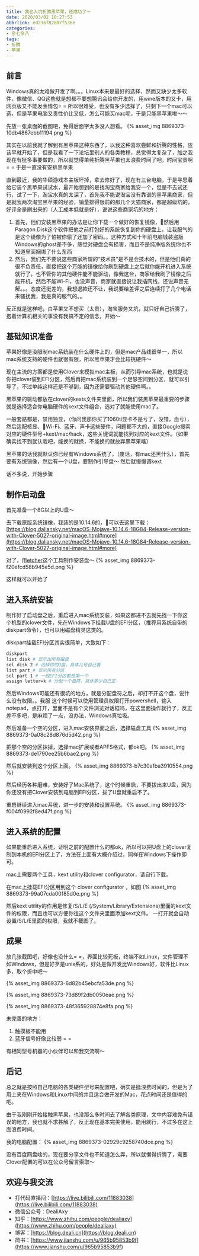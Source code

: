 ```yaml
---
title: 我也入坑折腾黑苹果，还成功了～
date: 2020/03/02 10:27:53
abbrlink: ed236f82807f536e
categories:
- 杂七杂八
tags:
- 折腾
- 苹果
---
```

## 前言
Windows真的太难做开发了啊。。。Linux本来是最好的选择，然而又缺少太多软件，像微信、QQ这些就是想都不要想腾讯会给你开发的，用wine版本的又卡，用网页版又不能发表情包= = 所以很难受，也没有多少选择了，只剩下一个mac可以选，但是苹果电脑又贵性价比又低，怎么可能买mac呢，于是只能黑苹果啦～～

先放一张桌面的截图吧，免得后面字太多没人想看。
{% asset_img 8869373-10db4867ebb11194.png %}


其实在以前我就了解到有黑苹果这种东西了，以我这种喜欢尝鲜和折腾的性格，应该早就开始了，但是我看了一下论坛里别人的各类教程，总觉得太复杂了，加之我现在有挺多事要做的，所以就觉得单纯折腾黑苹果也太浪费时间了吧，时间宝贵啊 = = 于是一直没有安排黑苹果

直到最近，我的华硕游戏本主板坏掉，拿去修好了，现在有三台电脑，于是寻思着给它装个黑苹果试试水，最开始想到的是找淘宝商家给我安一个，但是不去试还行，试了一下，淘宝水真的太深了，首先我不能说淘宝没有靠谱的黑苹果商家，但是就我两次淘宝黑苹果的经验，销量排得很前的那几个天猫商家，都是超级坑的，好评全是刷出来的（人工成本低就是好），说说这些商家坑的地方：

1. 首先，他们安装黑苹果的办法是让你下载一个做好的恢复镜像，然后用Paragon Disk这个软件把他之前打包好的系统恢复到你的硬盘上，让我服气的是这个镜像为了怕被你偷了还加了密码。。这种方式和十年前电脑城装盗版
Windows的ghost差不多，感觉对硬盘会有损害，而且不是纯净版系统你也不知道里面捆绑了什么东西
2. 然后，我们先不要说这些商家所谓的“技术员”是不是会技术的，但是他们真的很不负责任，直接把这个万能的镜像给你刷到硬盘上之后就你能开机进入系统就行了，也不管你的其他硬件能不能驱动，像我这台，商家给我刷了镜像之后能开机，然后不能Wi-Fi，也没声音，商家就直接说让我插网线，还说声音无解。。。态度还挺差的，我想退款还不让，我说要给差评之后连续打了几个电话来骚扰我，我是真的服气的。。


反正就是这样吧，白苹果又不想买（太贵），淘宝服务又坑，就只好自己折腾了，抱着计算机相关的事没有我搞不定的信念，开始～

## 基础知识准备
苹果好像是没限制mac系统装在什么硬件上的，但是mac产品线很单一，所以mac系统支持的硬件也就很有限，所以黑苹果才会比较挑硬件～

现在主流的方案都是使用Clover来模拟mac主板，从而引导mac系统，也就是说你把clover装到EFI分区，然后再把mac系统装到一个足够空间到分区，就可以引导了，不过单纯这样还是不够到，因为还需要驱动其他硬件啊。。

黑苹果的驱动都放在clover的kexts文件夹里面，所以我们装黑苹果最重要的步骤就是选择适合你电脑硬件的kext文件组合，选对了就能使用mac了。

一般套路都是，禁用独显，（你问我那你买了1060ti显卡不是亏了，没错，血亏），然后适配核显、Wi-Fi、蓝牙、声卡这些硬件，问题都不大的，直接Google搜索对应的硬件型号+kext/mac/hack，这些关键词就能找到对应的kext文件。（如果确实找不到就认栽吧，能换的就换，不能换的就放弃黑苹果咯）

黑苹果的话我就默认你已经有Windows系统了，（废话，有mac还黑什么），首先要有系统镜像，然后有一个U盘，要制作引导盘～ 然后就慢慢调kext

话不多说，开始步骤

## 制作启动盘
首先准备一个8G以上的U盘～

去下载原版系统镜像，我装的是10.14.6的，可以去这里下载：
[https://blog.daliansky.net/macOS-Mojave-10.14.6-18G84-Release-version-with-Clover-5027-original-image.html#more](https://blog.daliansky.net/macOS-Mojave-10.14.6-18G84-Release-version-with-Clover-5027-original-image.html#more)

对了，用[etcher](https://etcher.io/)这个工具制作安装盘～
{% asset_img 8869373-f20efcd58b945e5d.png %}


这样就可以开始了


## 进入系统安装
制作好了启动盘之后，重启进入mac系统安装，如果这都进不去就先找一下你这个机型的clover文件，先在Windows下挂载U盘的EFI分区，（推荐用系统自带的diskpart命令），也可以用磁盘精灵这类的。

diskpart挂载EFI分区其实很简单，大致如下：
```bash
diskpart
list disk # 显示出所有磁盘
sel disk 2 # 选择你的U盘，具体几号自己看
list part # 显示所有分区
sel part 1 # 一般EFI分区都是第一个
assign letter=k # 分配一个盘符，具体多少自己定
```

然后Windows可能还有很坑的地方，就是分配盘符之后，却打不开这个盘，说什么没有权限。。我服
这个时候可以使用管理员权限打开powershell，输入notepad，点打开，里面不是有个文件浏览对话框吗，在这里面操作就行了，反正差不多吧，是麻烦了一点，没办法，Windows真垃圾。

然后准备一个空的分区，进入mac安装界面之后，选择磁盘工具
{% asset_img 8869373-0a08c28d876d5d42.png %}

把那个空的分区抹掉，选择mac扩展或者APFS格式，都ok吧。
{% asset_img 8869373-de1790ee25b6bae2.png %}

然后就安装到这个分区上面。
{% asset_img 8869373-b7c30afba3910554.png %}

然后经历各种磨难，安装好了Mac系统了，这个时候重启，不要拔出来U盘，因为你还没有把Clover安装到电脑到EFI分区，拔了U盘就重启不了。

重启继续进入mac系统，进一步的安装和设置系统。
{% asset_img 8869373-f004f0992f8ed47f.png %}


## 进入系统的配置
如果能重启进入系统，证明之前的配置什么的都ok，所以可以把U盘上的clover复制到本机的EFI分区上了，方法在上面有大概介绍过，同样在Windows下操作即可。

mac上需要两个工具，kext utility和clover configurator，请自行下载。

在mac上挂载EFI分区用到这个 clover configurator ，如图
{% asset_img 8869373-99a07cda00f85d0e.png %}

然后kext utility的作用是修复/S/L/E (/System/Library/Extensions)里面的kext文件的权限，而且也可以方便你往这个文件夹里面添加kext文件。
一打开就会自动设置/S/L/E里面的权限，我就不截图了。


## 成果
放几张截图吧，好像也没什么= =，界面比较死板，终端不如Linux，文件管理不如Windows，但是好歹是unix系的，好处是做开发比Windows好，软件比Linux多，取个折中吧～

{% asset_img 8869373-6d82b45ebcfa53de.png %}

{% asset_img 8869373-73d89f2db0050eae.png %}

{% asset_img 8869373-48f365928874e8fa.png %}

未完善的地方：
1. 触摸板不能用
2. 蓝牙信号好像比较弱 = = 

有相同型号机器的小伙伴可以和我交流啊～

## 后记
总之就是按照自己电脑的各类硬件型号来配置吧，确实是挺浪费时间的，但是为了用上夹在Windows和Linux中间的并且适合做开发的Mac，花点时间还是值得的吧。

由于我刚刚开始接触黑苹果，也没那么多时间去了解各类原理，文中内容难免有错误的地方，我也就不求甚解了，反正现在基本完美使用，能用就行，不过多在这上面浪费时间。

我的电脑配置：
{% asset_img 8869373-02929c9258740dce.png %}

没有百度网盘啥的，现在要分享文件也不知道怎么弄，所以就懒得折腾了，需要Clover配置的可以在公众号留言索取～


## 欢迎与我交流
- 打代码直播间：[https://live.bilibili.com/11883038](https://live.bilibili.com/11883038)
- 微信公众号：DealiAxy
- 知乎：[https://www.zhihu.com/people/dealiaxy](https://www.zhihu.com/people/dealiaxy)
- 博客：[https://blog.deali.cn](https://blog.deali.cn)
- 简书：[https://www.jianshu.com/u/965b95853b9f](https://www.jianshu.com/u/965b95853b9f)
